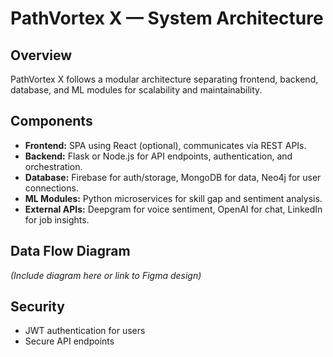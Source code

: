 # PathVortex X — System Architecture

## Overview

PathVortex X follows a modular architecture separating frontend, backend, database, and ML modules for scalability and maintainability.

## Components

- **Frontend:** SPA using React (optional), communicates via REST APIs.
- **Backend:** Flask or Node.js for API endpoints, authentication, and orchestration.
- **Database:** Firebase for auth/storage, MongoDB for data, Neo4j for user connections.
- **ML Modules:** Python microservices for skill gap and sentiment analysis.
- **External APIs:** Deepgram for voice sentiment, OpenAI for chat, LinkedIn for job insights.

## Data Flow Diagram

*(Include diagram here or link to Figma design)*

## Security

- JWT authentication for users
- Secure API endpoints
